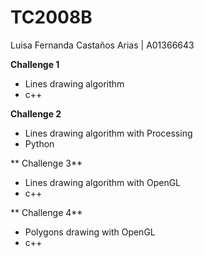 # TC2008B
Luisa Fernanda Castaños Arias | A01366643

**Challenge 1**
- Lines drawing algorithm
- c++

**Challenge 2**
- Lines drawing algorithm with Processing
- Python

** Challenge 3**
- Lines drawing algorithm with OpenGL
- c++

** Challenge 4**
- Polygons drawing with OpenGL
- c++

